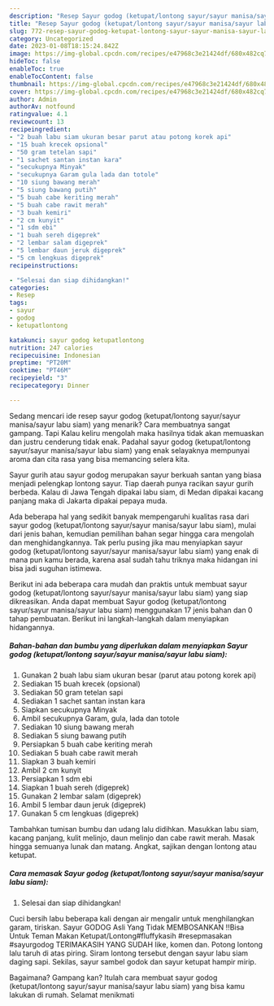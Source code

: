 ```yaml
---
description: "Resep Sayur godog (ketupat/lontong sayur/sayur manisa/sayur labu siam) yang Lezat, Buat Buka Puasa}"
title: "Resep Sayur godog (ketupat/lontong sayur/sayur manisa/sayur labu siam) yang Lezat, Buat Buka Puasa}"
slug: 772-resep-sayur-godog-ketupat-lontong-sayur-sayur-manisa-sayur-labu-siam-yang-lezat-buat-buka-puasa
category: Uncategorized
date: 2023-01-08T18:15:24.842Z
image: https://img-global.cpcdn.com/recipes/e47968c3e21424df/680x482cq70/sayur-godog-ketupatlontong-sayursayur-manisasayur-labu-siam-foto-resep-utama.jpg
hideToc: false
enableToc: true
enableTocContent: false
thumbnail: https://img-global.cpcdn.com/recipes/e47968c3e21424df/680x482cq70/sayur-godog-ketupatlontong-sayursayur-manisasayur-labu-siam-foto-resep-utama.jpg
cover: https://img-global.cpcdn.com/recipes/e47968c3e21424df/680x482cq70/sayur-godog-ketupatlontong-sayursayur-manisasayur-labu-siam-foto-resep-utama.jpg
author: Admin
authorAv: notfound
ratingvalue: 4.1
reviewcount: 13
recipeingredient:
- "2 buah labu siam ukuran besar parut atau potong korek api"
- "15 buah krecek opsional"
- "50 gram tetelan sapi"
- "1 sachet santan instan kara"
- "secukupnya Minyak"
- "secukupnya Garam gula lada dan totole"
- "10 siung bawang merah"
- "5 siung bawang putih"
- "5 buah cabe keriting merah"
- "5 buah cabe rawit merah"
- "3 buah kemiri"
- "2 cm kunyit"
- "1 sdm ebi"
- "1 buah sereh digeprek"
- "2 lembar salam digeprek"
- "5 lembar daun jeruk digeprek"
- "5 cm lengkuas digeprek"
recipeinstructions:

- "Selesai dan siap dihidangkan!"
categories:
- Resep
tags:
- sayur
- godog
- ketupatlontong

katakunci: sayur godog ketupatlontong 
nutrition: 247 calories
recipecuisine: Indonesian
preptime: "PT20M"
cooktime: "PT46M"
recipeyield: "3"
recipecategory: Dinner

---
```



Sedang mencari ide resep sayur godog (ketupat/lontong sayur/sayur manisa/sayur labu siam) yang menarik? Cara membuatnya sangat gampang. Tapi Kalau keliru mengolah maka hasilnya tidak akan memuaskan dan justru cenderung tidak enak. Padahal sayur godog (ketupat/lontong sayur/sayur manisa/sayur labu siam) yang enak selayaknya mempunyai aroma dan cita rasa yang bisa memancing selera kita.


Sayur gurih atau sayur godog merupakan sayur berkuah santan yang biasa menjadi pelengkap lontong sayur. Tiap daerah punya racikan sayur gurih berbeda. Kalau di Jawa Tengah dipakai labu siam, di Medan dipakai kacang panjang maka di Jakarta dipakai pepaya muda.

Ada beberapa hal yang sedikit banyak mempengaruhi kualitas rasa dari sayur godog (ketupat/lontong sayur/sayur manisa/sayur labu siam), mulai dari jenis bahan, kemudian pemilihan bahan segar hingga cara mengolah dan menghidangkannya. Tak perlu pusing jika mau menyiapkan sayur godog (ketupat/lontong sayur/sayur manisa/sayur labu siam) yang enak di mana pun kamu berada, karena asal sudah tahu triknya maka hidangan ini bisa jadi suguhan istimewa.


Berikut ini ada beberapa cara mudah dan praktis untuk membuat sayur godog (ketupat/lontong sayur/sayur manisa/sayur labu siam) yang siap dikreasikan. Anda dapat membuat Sayur godog (ketupat/lontong sayur/sayur manisa/sayur labu siam) menggunakan 17 jenis bahan dan 0 tahap pembuatan. Berikut ini langkah-langkah dalam menyiapkan hidangannya.

<!--inarticleads1-->

##### Bahan-bahan dan bumbu yang diperlukan dalam menyiapkan Sayur godog (ketupat/lontong sayur/sayur manisa/sayur labu siam):

1. Gunakan 2 buah labu siam ukuran besar (parut atau potong korek api)
1. Sediakan 15 buah krecek (opsional)
1. Sediakan 50 gram tetelan sapi
1. Sediakan 1 sachet santan instan kara
1. Siapkan secukupnya Minyak
1. Ambil secukupnya Garam, gula, lada dan totole
1. Sediakan 10 siung bawang merah
1. Sediakan 5 siung bawang putih
1. Persiapkan 5 buah cabe keriting merah
1. Sediakan 5 buah cabe rawit merah
1. Siapkan 3 buah kemiri
1. Ambil 2 cm kunyit
1. Persiapkan 1 sdm ebi
1. Siapkan 1 buah sereh (digeprek)
1. Gunakan 2 lembar salam (digeprek)
1. Ambil 5 lembar daun jeruk (digeprek)
1. Gunakan 5 cm lengkuas (digeprek)


Tambahkan tumisan bumbu dan udang lalu didihkan. Masukkan labu siam, kacang panjang, kulit melinjo, daun melinjo dan cabe rawit merah. Masak hingga semuanya lunak dan matang. Angkat, sajikan dengan lontong atau ketupat. 

<!--inarticleads2-->

##### Cara memasak Sayur godog (ketupat/lontong sayur/sayur manisa/sayur labu siam):


1. Selesai dan siap dihidangkan!

Cuci bersih labu beberapa kali dengan air mengalir untuk menghilangkan garam, tiriskan. Sayur GODOG Asli Yang Tidak MEMBOSANKAN ‼️Bisa Untuk Teman Makan Ketupat/Lontong#fluffykasih #resepmasakan #sayurgodog TERIMAKASIH YANG SUDAH like, komen dan. Potong lontong lalu taruh di atas piring. Siram lontong tersebut dengan sayur labu siam daging sapi. Sekilas, sayur sambel godok dan sayur ketupat hampir mirip. 

Bagaimana? Gampang kan? Itulah cara membuat sayur godog (ketupat/lontong sayur/sayur manisa/sayur labu siam) yang bisa kamu lakukan di rumah. Selamat menikmati
